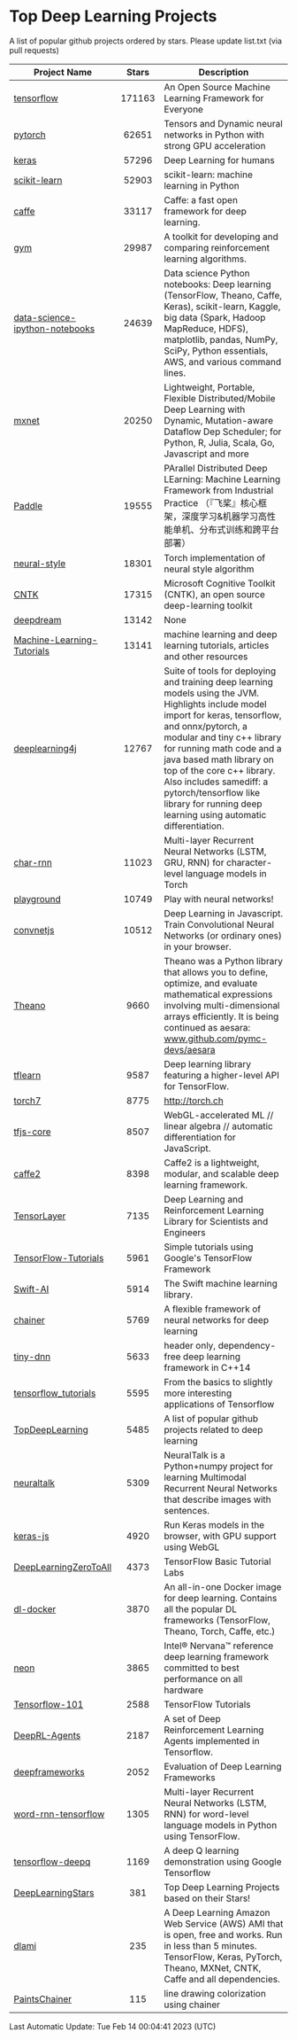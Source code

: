 # Top Deep Learning Projects
A list of popular github projects ordered by stars.
Please update list.txt (via pull requests)

|Project Name| Stars | Description |
| ---------- |:-----:| ----------- |
| [tensorflow](https://github.com/tensorflow/tensorflow) | 171163 | An Open Source Machine Learning Framework for Everyone |
| [pytorch](https://github.com/pytorch/pytorch) | 62651 | Tensors and Dynamic neural networks in Python with strong GPU acceleration |
| [keras](https://github.com/keras-team/keras) | 57296 | Deep Learning for humans |
| [scikit-learn](https://github.com/scikit-learn/scikit-learn) | 52903 | scikit-learn: machine learning in Python |
| [caffe](https://github.com/BVLC/caffe) | 33117 | Caffe: a fast open framework for deep learning. |
| [gym](https://github.com/openai/gym) | 29987 | A toolkit for developing and comparing reinforcement learning algorithms. |
| [data-science-ipython-notebooks](https://github.com/donnemartin/data-science-ipython-notebooks) | 24639 | Data science Python notebooks: Deep learning (TensorFlow, Theano, Caffe, Keras), scikit-learn, Kaggle, big data (Spark, Hadoop MapReduce, HDFS), matplotlib, pandas, NumPy, SciPy, Python essentials, AWS, and various command lines. |
| [mxnet](https://github.com/apache/mxnet) | 20250 | Lightweight, Portable, Flexible Distributed/Mobile Deep Learning with Dynamic, Mutation-aware Dataflow Dep Scheduler; for Python, R, Julia, Scala, Go, Javascript and more |
| [Paddle](https://github.com/PaddlePaddle/Paddle) | 19555 | PArallel Distributed Deep LEarning: Machine Learning Framework from Industrial Practice （『飞桨』核心框架，深度学习&机器学习高性能单机、分布式训练和跨平台部署） |
| [neural-style](https://github.com/jcjohnson/neural-style) | 18301 | Torch implementation of neural style algorithm |
| [CNTK](https://github.com/microsoft/CNTK) | 17315 | Microsoft Cognitive Toolkit (CNTK), an open source deep-learning toolkit |
| [deepdream](https://github.com/google/deepdream) | 13142 | None |
| [Machine-Learning-Tutorials](https://github.com/ujjwalkarn/Machine-Learning-Tutorials) | 13141 | machine learning and deep learning tutorials, articles and other resources  |
| [deeplearning4j](https://github.com/deeplearning4j/deeplearning4j) | 12767 | Suite of tools for deploying and training deep learning models using the JVM. Highlights include model import for keras, tensorflow, and onnx/pytorch, a modular and tiny c++ library for running math code and a java based math library on top of the core c++ library. Also includes samediff: a pytorch/tensorflow like library for running deep learning using automatic differentiation. |
| [char-rnn](https://github.com/karpathy/char-rnn) | 11023 | Multi-layer Recurrent Neural Networks (LSTM, GRU, RNN) for character-level language models in Torch |
| [playground](https://github.com/tensorflow/playground) | 10749 | Play with neural networks! |
| [convnetjs](https://github.com/karpathy/convnetjs) | 10512 | Deep Learning in Javascript. Train Convolutional Neural Networks (or ordinary ones) in your browser. |
| [Theano](https://github.com/Theano/Theano) | 9660 | Theano was a Python library that allows you to define, optimize, and evaluate mathematical expressions involving multi-dimensional arrays efficiently. It is being continued as aesara: www.github.com/pymc-devs/aesara |
| [tflearn](https://github.com/tflearn/tflearn) | 9587 | Deep learning library featuring a higher-level API for TensorFlow. |
| [torch7](https://github.com/torch/torch7) | 8775 | http://torch.ch |
| [tfjs-core](https://github.com/tensorflow/tfjs-core) | 8507 | WebGL-accelerated ML // linear algebra // automatic differentiation for JavaScript. |
| [caffe2](https://github.com/facebookarchive/caffe2) | 8398 | Caffe2 is a lightweight, modular, and scalable deep learning framework. |
| [TensorLayer](https://github.com/tensorlayer/TensorLayer) | 7135 | Deep Learning and Reinforcement Learning Library for Scientists and Engineers  |
| [TensorFlow-Tutorials](https://github.com/nlintz/TensorFlow-Tutorials) | 5961 | Simple tutorials using Google's TensorFlow Framework |
| [Swift-AI](https://github.com/Swift-AI/Swift-AI) | 5914 | The Swift machine learning library. |
| [chainer](https://github.com/chainer/chainer) | 5769 | A flexible framework of neural networks for deep learning |
| [tiny-dnn](https://github.com/tiny-dnn/tiny-dnn) | 5633 | header only, dependency-free deep learning framework in C++14 |
| [tensorflow_tutorials](https://github.com/pkmital/tensorflow_tutorials) | 5595 | From the basics to slightly more interesting applications of Tensorflow |
| [TopDeepLearning](https://github.com/aymericdamien/TopDeepLearning) | 5485 | A list of popular github projects related to deep learning |
| [neuraltalk](https://github.com/karpathy/neuraltalk) | 5309 | NeuralTalk is a Python+numpy project for learning Multimodal Recurrent Neural Networks that describe images with sentences. |
| [keras-js](https://github.com/transcranial/keras-js) | 4920 | Run Keras models in the browser, with GPU support using WebGL |
| [DeepLearningZeroToAll](https://github.com/hunkim/DeepLearningZeroToAll) | 4373 | TensorFlow Basic Tutorial Labs |
| [dl-docker](https://github.com/floydhub/dl-docker) | 3870 | An all-in-one Docker image for deep learning. Contains all the popular DL frameworks (TensorFlow, Theano, Torch, Caffe, etc.) |
| [neon](https://github.com/NervanaSystems/neon) | 3865 | Intel® Nervana™ reference deep learning framework committed to best performance on all hardware |
| [Tensorflow-101](https://github.com/sjchoi86/Tensorflow-101) | 2588 | TensorFlow Tutorials |
| [DeepRL-Agents](https://github.com/awjuliani/DeepRL-Agents) | 2187 | A set of Deep Reinforcement Learning Agents implemented in Tensorflow. |
| [deepframeworks](https://github.com/zer0n/deepframeworks) | 2052 | Evaluation of Deep Learning Frameworks |
| [word-rnn-tensorflow](https://github.com/hunkim/word-rnn-tensorflow) | 1305 | Multi-layer Recurrent Neural Networks (LSTM, RNN) for word-level language models in Python using TensorFlow. |
| [tensorflow-deepq](https://github.com/siemanko/tensorflow-deepq) | 1169 | A deep Q learning demonstration using Google Tensorflow |
| [DeepLearningStars](https://github.com/hunkim/DeepLearningStars) | 381 | Top Deep Learning Projects based on their Stars! |
| [dlami](https://github.com/ritchieng/dlami) | 235 | A Deep Learning Amazon Web Service (AWS) AMI that is open, free and works. Run in less than 5 minutes. TensorFlow, Keras, PyTorch, Theano, MXNet, CNTK, Caffe and all dependencies. |
| [PaintsChainer](https://github.com/taizan/PaintsChainer) | 115 | line drawing colorization using chainer |

Last Automatic Update: Tue Feb 14 00:04:41 2023 (UTC)
